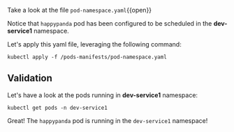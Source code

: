 Take a look at the file `pod-namespace.yaml`{{open}}

Notice that `happypanda` pod has been configured to be scheduled in the **dev-service1** namespace.

Let's apply this yaml file, leveraging the following command:

`kubectl apply -f /pods-manifests/pod-namespace.yaml`

## Validation

Let's have a look at the pods running in **dev-service1** namespace:

`kubectl get pods -n dev-service1`

Great! The `happypanda` pod is running in the `dev-service1` namespace!
